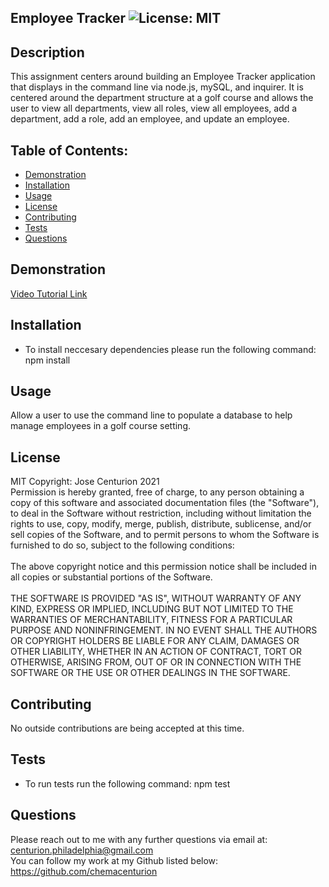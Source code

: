 ## Employee Tracker ![License: MIT](https://img.shields.io/badge/License-MIT-yellow.svg)

## Description
This assignment centers around building an Employee Tracker application that displays in the command line via node.js, mySQL, and inquirer. It is centered around the department structure at a golf course and allows the user to view all departments, view all roles, view all employees, add a department, add a role, add an employee, and update an employee.

## Table of Contents:
* [Demonstration](#Demonstration)
* [Installation](#Installation)
* [Usage](#Usage)
* [License](#License)
* [Contributing](#Contributing)
* [Tests](#Tests)
* [Questions](#Questions)

## Demonstration
[Video Tutorial Link](https://drive.google.com/file/d/1LVe_3KfbIrhSKgkVozsqLXzqlUzZtSI0/view)

## Installation
* To install neccesary dependencies please run the following command:
npm install

## Usage
Allow a user to use the command line to populate a database to help manage employees in a golf course setting.

## License
MIT Copyright: Jose Centurion 2021
<br/>
Permission is hereby granted, free of charge, to any person obtaining a copy of this software and associated documentation files (the "Software"), to deal in the Software without restriction, including without limitation the rights to use, copy, modify, merge, publish, distribute, sublicense, and/or sell copies of the Software, and to permit persons to whom the Software is furnished to do so, subject to the following conditions: <br/> <br/> The above copyright notice and this permission notice shall be included in all copies or substantial portions of the Software. <br/> <br/> THE SOFTWARE IS PROVIDED "AS IS", WITHOUT WARRANTY OF ANY KIND, EXPRESS OR IMPLIED, INCLUDING BUT NOT LIMITED TO THE WARRANTIES OF MERCHANTABILITY, FITNESS FOR A PARTICULAR PURPOSE AND NONINFRINGEMENT. IN NO EVENT SHALL THE AUTHORS OR COPYRIGHT HOLDERS BE LIABLE FOR ANY CLAIM, DAMAGES OR OTHER LIABILITY, WHETHER IN AN ACTION OF CONTRACT, TORT OR OTHERWISE, ARISING FROM, OUT OF OR IN CONNECTION WITH THE SOFTWARE OR THE USE OR OTHER DEALINGS IN THE SOFTWARE.

## Contributing
No outside contributions are being accepted at this time.

## Tests
* To run tests run the following command:
npm test

## Questions
Please reach out to me with any further questions via email at:
<br/>
centurion.philadelphia@gmail.com
<br/>
You can follow my work at my Github listed below:
<br/>
https://github.com/chemacenturion
